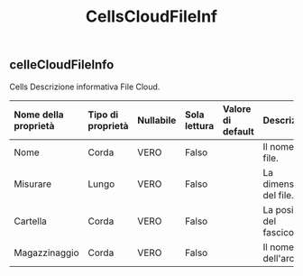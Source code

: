 ﻿---
title: CellsCloudFileInf
second_title: Aspose.Cells Cloud Documen
type: docs
url: /it/specification/model/cellscloudfileinfo/
description: "Aspose.Cells Specifica del modello cloud: CellsCloudFileInfo. Gestisci facilmente Excel e altri fogli di calcolo con funzionalità come apertura, generazione, modifica, divisione, unione, confronto e conversione"
kwords: Excel, Office, Foglio di calcolo, Cloud REST API, CellsCloudFileInfo
weight: 50
---
## **celleCloudFileInfo**

 Cells Descrizione informativa File Cloud.

| Nome della proprietà| Tipo di proprietà| Nullabile| Sola lettura| Valore di default| Descrizione|
|:- |:- |:- |:- |:- |:- |
| Nome| Corda| VERO| Falso|| Il nome del file.|
| Misurare| Lungo| VERO| Falso|| La dimensione del file.|
| Cartella| Corda| VERO| Falso|| La posizione del fascicolo.|
| Magazzinaggio| Corda| VERO| Falso|| Il nome dell'archivio.|

